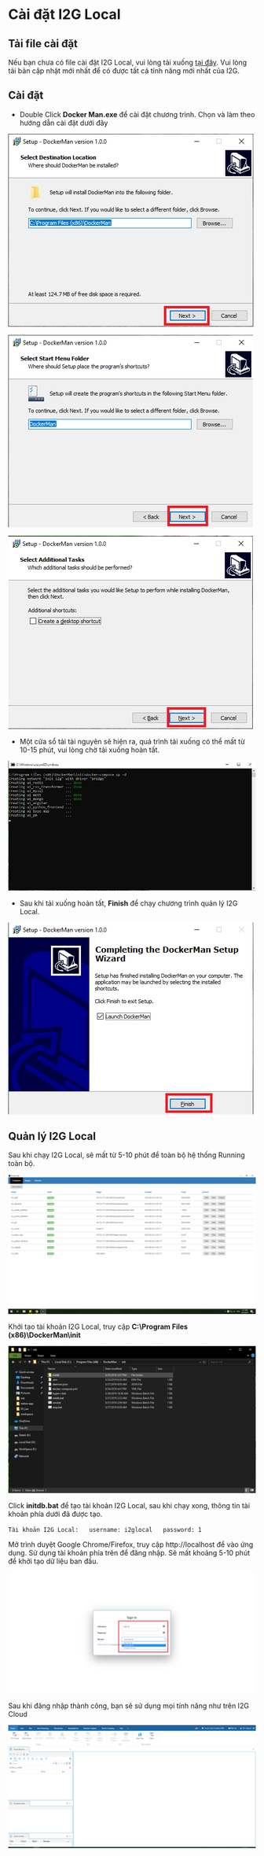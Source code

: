 # Cài đặt I2G Local

## Tải file cài đặt

Nếu bạn chưa có file cài đặt I2G Local, vui lòng tải xuống [tại đây](https://drive.google.com/file/d/1TArIz1CLvZJ1MMGLuipX-T9GvJajw-52/view?usp=sharing). Vui lòng tải bản cập nhật mới nhất để có được tất cả tính năng mới nhất của I2G.

## Cài đặt

* Double Click **Docker Man.exe** để cài đặt chương trình. Chọn và làm theo hướng dẫn cài đặt dưới đây

![](.gitbook/assets/2d.png)

![](.gitbook/assets/3.png)

![](.gitbook/assets/4.png)

* Một cửa sổ tải tài nguyên sẽ hiện ra, quá trình tải xuống có thể mất từ 10-15 phút, vui lòng chờ tải xuống hoàn tất.

![](.gitbook/assets/5.png)

* Sau khi tải xuống hoàn tất, **Finish** để chạy chương trình quản lý I2G Local.

![](.gitbook/assets/6.png)

## Quản lý I2G Local

Sau khi chạy I2G Local, sẽ mất từ 5-10 phút để toàn bộ hệ thống Running toàn bộ.

![](.gitbook/assets/7.png)

Khởi tạo tài khoản I2G Local, truy cập **C:\Program Files \(x86\)\DockerMan\init**

![](.gitbook/assets/8.png)

Click **initdb.bat** để tạo tài khoản I2G Local, sau khi chạy xong, thông tin tài khoản phía dưới đã được tạo.

`Tài khoản I2G Local:  
      username: i2glocal  
      password: 1`

Mở trình duyệt Google Chrome/Firefox, truy cập http://localhost để vào ứng dụng. Sử dụng tài khoản phía trên để đăng nhập. Sẽ mất khoảng 5-10 phút để khởi tạo dữ liệu ban đầu.

![](.gitbook/assets/9.png)

Sau khi đăng nhập thành công, bạn sẽ sử dụng mọi tính năng như trên I2G Cloud

![](.gitbook/assets/10.png)

